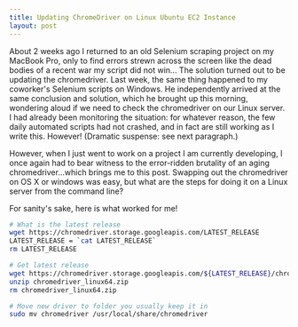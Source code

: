 ```yaml
---
title: Updating ChromeDriver on Linux Ubuntu EC2 Instance
layout: post
---
```


About 2 weeks ago I returned to an old Selenium scraping project on my MacBook Pro, only to find errors strewn across
the screen like the dead bodies of a recent war my script did not win...  The solution turned out to be updating the
chromedriver.  Last week, the same thing happened to my coworker's Selenium scripts on Windows.  He independently
arrived at the same conclusion and solution, which he brought up this morning, wondering aloud if we need to check 
the chromedriver on our Linux server.  I had already been monitoring the situation: for whatever reason, the few daily automated
scripts had not crashed, and in fact are still working as I write this.  However! (Dramatic suspense: see next paragraph.)

However, when I just went to work on a project I am currently developing, I once again had to bear witness to
the error-ridden brutality of an aging chromedriver...which brings me to this post.  Swapping out the chromedriver
on OS X or windows was easy, but what are the steps for doing it on a Linux server from the command line?

For sanity's sake, here is what worked for me!

```bash
# What is the latest release
wget https://chromedriver.storage.googleapis.com/LATEST_RELEASE
LATEST_RELEASE = `cat LATEST_RELEASE`
rm LATEST_RELEASE

# Get latest release
wget https://chromedriver.storage.googleapis.com/${LATEST_RELEASE}/chromedriver_linux64.zip
unzip chromedriver_linux64.zip
rm chromedriver_linux64.zip

# Move new driver to folder you usually keep it in
sudo mv chromedriver /usr/local/share/chromedriver
```
